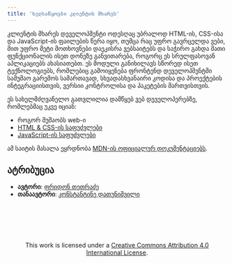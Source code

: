 ```yaml
---
title: 'ხელსაწყოები კლიენტის მხარეს'
---
```


კლიენტის მხარეს დეველოპმენტი ოდესღაც უბრალოდ HTML-ის, CSS-ისა და JavaScript-ის ფაილების წერა იყო,
თუმცა რაც უფრო გავრცელდა ვები, მით უფრო მეტი მოთხოვნები დაეკისრა ვებსაიტებს და საჭირო გახდა მათი ფუნქციონალის
ისეთ დონეზე განვითარება, როგორც ეს სრულფასოვან აპლიკაციებს ახასიათებთ.
ეს მოდული განიხილავს სწორედ ისეთ ტექნოლოგიებს, რომლებიც გამოიყენება ფრონტენდ დეველოპმენტში
სამუშაო გარემოს სამართავად, სხვადასხვანაირი კოდისა და პროექტების ინტეგრაციისთვის, ვერსიი კონტროლისა და პაკეტების მართვისთვის.

ეს სახელმძღვანელო გათვლილია დამწყებ ვებ დეველოპერებზე, რომლებმაც უკვე იციან:

- როგორ მუშაობს web-ი
- [HTML & CSS-ის საფუძვლები](/doc/guides/html-css)
- [JavaScript-ის საფუძვლები](/doc/guides/javascript)

ამ საიტის მასალა ეყრდნობა [MDN-ის ოფიციალურ დოკუმენტაციებს](https://developer.mozilla.org/en-US/).

## ატრიბუცია

- **ავტორი**: [ფრიდონ თეთრაძე](https://pridontetradze.com)
- **თანაავტორი**: [კონსტანტინე დათუნიშვილი](https://konstantinedatunishvili.com)

<div style="text-align: center; margin-top: 100px;">
  This work is licensed under a <a rel="license" href="https://creativecommons.org/licenses/by/4.0/">Creative Commons Attribution 4.0 International License</a>.
</div>
